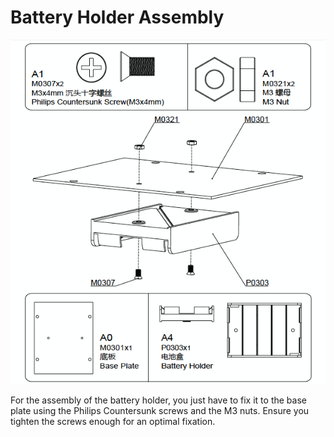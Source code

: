 # Battery Holder Assembly

![battery_holder](../img/assembly_img/a_battery.jpg)

For the assembly of the battery holder, you just have to fix it to the base plate using the Philips Countersunk screws and the M3 nuts. Ensure you tighten the screws enough for an optimal fixation.
